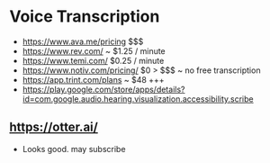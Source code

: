 # Voice Transcription

* https://www.ava.me/pricing $$$
* https://www.rev.com/ ~ $1.25 / minute
* https://www.temi.com/ $0.25 / minute
* https://www.notiv.com/pricing/ $0 > $$$ ~ no free transcription
* https://app.trint.com/plans ~ $48 +++
* https://play.google.com/store/apps/details?id=com.google.audio.hearing.visualization.accessibility.scribe


## https://otter.ai/

* Looks good. may subscribe
